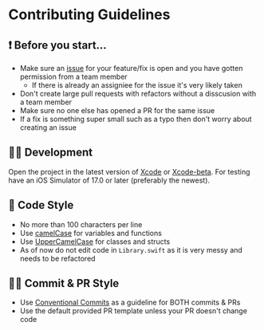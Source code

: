 # Contributing Guidelines  

## ❗️ Before you start...  

- Make sure an [issue](https://github.com/LabelWorkshop/ios/issues) for your feature/fix is open and you have gotten permission from a team member
    - If there is already an assigniee for the issue it's very likely taken
- Don't create large pull requests with refactors without a disscusion with a team member
- Make sure no one else has opened a PR for the same issue
- If a fix is something super small such as a typo then don't worry about creating an issue

## 🧑‍💻 Development
Open the project in the latest version of [Xcode](https://developer.apple.com/xcode/) or [Xcode-beta](https://developer.apple.com/download/applications/). For testing have an iOS Simulator of 17.0 or later (preferably the newest).

## 🎨 Code Style
- No more than 100 characters per line
- Use [camelCase](https://en.wikipedia.org/wiki/Camel_case) for variables and functions
- Use [UpperCamelCase](https://en.wikipedia.org/wiki/Camel_case) for classes and structs
- As of now do not edit code in `Library.swift` as it is very messy and needs to be refactored

## 👨‍🎨 Commit & PR Style
- Use [Conventional Commits](https://www.conventionalcommits.org/en/v1.0.0/) as a guideline for BOTH commits & PRs
- Use the default provided PR template unless your PR doesn't change code
